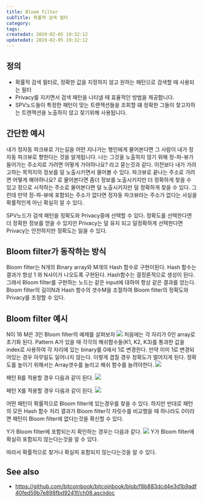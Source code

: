 ```yaml
---
title: Bloom filter
subTitle: 확률적 검색 필터
category: 
tags: 
createdat: 2019-02-05 19:32:12
updatedat: 2019-02-05 19:32:12
---
```


## 정의

* 확률적 검색 필터로, 정확한 값을 지정하지 않고 원하는 패턴으로 검색할 때 
  사용되는 필터
* Privacy를 지키면서 검색 패턴을 나타낼 때 효율적인 방법을 제공합니다.
* SPV노드들이 특정한 패턴이 맞는 트랜잭션들을 조회할 떄 정확한 그들이 찾고자하는
  트랜잭션을 노출하지 않고 찾기위해 사용됩니다.

## 간단한 예시

내가 정자동 파크뷰로 가는길을 어떤 지나가는 행인에게 물어본다면 그 사람이 내가
정자동 파크뷰로 향한다는 것을 알게됩니다. 나는 그것을 노출하지 않기 위해
정-파-뷰가 들어가는 주소지로 가려면 어떻게 가야하나요? 라고 묻는것과 같다.
이전보다 내가 가려고하는 목적지의 정보를 덜 노출시키면서 물어볼 수 있다.
파크뷰로 끝나는 주소로 가려면 어떻게 해야하나요? 로 물어본다면 좀더 정보를
노출시키지만 더 정확하게 찾을 수 있고 정으로 시작하는 주소로 물어본다면 덜
노출시키지만 덜 정확하게 찾을 수 있다. 그런데 만약 정-파-뷰에 포함되는 주소가
없다면 정자동 파크뷰라는 주소가 없다는 사실을 확률적인게 아닌 확실히 알 수 
있다.

SPV노드가 검색 패턴을 정확도와 Privacy중에 선택할 수 있다. 정확도를 선택한다면
더 정확한 정보를 얻을 수 있지만 Privacy는 덜 유지 되고 덜정확하게 선택한다면
Privacy는 안전하지만 정확도는 잃을 수 있다.

## Bloom filter가 동작하는 방식

Bloom filter는 N개의 Binary array와 M개의 Hash 함수로 구현이된다.
Hash 함수는 결과가 항상 1 와 N사이가 나오도록 구현된다. Hash함수는 결정론적으로
생성이 된다. 그래서 Bloom filter를 구현하는 노드는 같은 input에 대하여 항상
같은 결과를 얻는다. Bloom filter의 길이N과 Hash 함수의 갯수M을 조절하여 Bloom
filter의 정확도와 Privacy를 조정할 수 있다.

## Bloom filter 예시
N이 16 M은 3인 Bloom filter의 예제를 살펴보자
![](https://github.com/bitcoinbook/bitcoinbook/raw/f8b883dcd4e3d1b9adf40fed59b7e898fbd9241f/images/mbc2_0808.png)
처음에는 각 자리가 0인 array로 초기화 된다. Pattern A가 있을 때 각각의
해쉬함수들(K1, K2, K3)를 통과한 값을 index로 사용하여 각 자리에 있는 binary를
0에서 1로 변경한다. 만약 이미 1로 변경되어있는 경우 아무일도 일어나지 않는다. 
이렇게 겹칠 경우 정확도가 떨어지게 된다. 정확도를 높이기 위해서는 Array갯수를
늘리고 해쉬 함수를 늘려야한다. 
![](https://github.com/bitcoinbook/bitcoinbook/raw/f8b883dcd4e3d1b9adf40fed59b7e898fbd9241f/images/mbc2_0809.png)

패턴 B를 적용할 경우 다음과 같이 된다. 
![](https://github.com/bitcoinbook/bitcoinbook/raw/f8b883dcd4e3d1b9adf40fed59b7e898fbd9241f/images/mbc2_0810.png)

패턴 X를 적용할 경우 다음과 같이 된다.
![](https://github.com/bitcoinbook/bitcoinbook/raw/f8b883dcd4e3d1b9adf40fed59b7e898fbd9241f/images/mbc2_0811.png)

어떤 패턴이 확률적으로 Bloom filter에 있는경우를 찾을 수 있다. 하지만 반대로 
패턴의 모든 Hash 함수 처리 결과가 Bloom filter각 자릿수를 비교했을 때 하나라도 
0이라면 패턴이 Bloom filter에 없다는것을 확신할 수 있다. 

Y가 Bloom filter에 포함되는지 확인하는 경우는 다음과 같다.
![](https://github.com/bitcoinbook/bitcoinbook/raw/f8b883dcd4e3d1b9adf40fed59b7e898fbd9241f/images/mbc2_0812.png)
Y가 Bloom filter에 확실히 포함되지 않는다는것을 알 수 있다.

따라서 확률적으로 찾거나 확실피 포함되지 않는다는것을 알 수 있다.

## See also
* https://github.com/bitcoinbook/bitcoinbook/blob/f8b883dcd4e3d1b9adf40fed59b7e898fbd9241f/ch08.asciidoc
